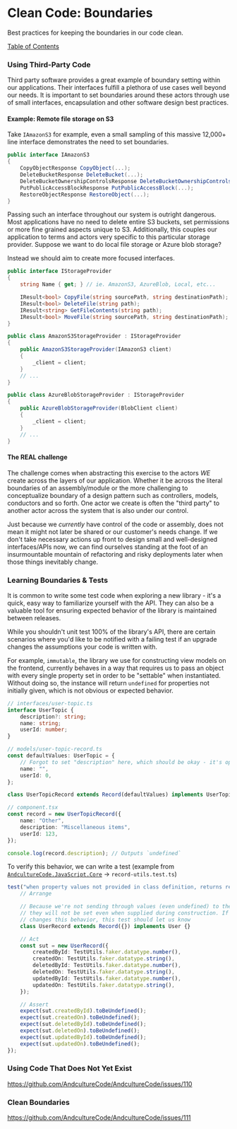 # Clean Code: Boundaries

Best practices for keeping the boundaries in our code clean.

[Table of Contents](../CLEAN-CODE.md)

### Using Third-Party Code

Third party software provides a great example of boundary setting within our applications.
Their interfaces fulfill a plethora of use cases well beyond our needs.
It is important to set boundaries around these actors through use of small interfaces,
encapsulation and other software design best practices.

#### Example: Remote file storage on S3

Take `IAmazonS3` for example, even a small sampling of this massive 12,000+ line interface
demonstrates the need to set boundaries.

```csharp
public interface IAmazonS3
{
    CopyObjectResponse CopyObject(...);
    DeleteBucketResponse DeleteBucket(...);
    DeleteBucketOwnershipControlsResponse DeleteBucketOwnershipControls(...);
    PutPublicAccessBlockResponse PutPublicAccessBlock(...);
    RestoreObjectResponse RestoreObject(...);
}
```

Passing such an interface throughout our system is outright dangerous. Most applications
have no need to delete entire S3 buckets, set permissions or more fine grained aspects unique
to S3. Additionally, this couples our application to terms and actors very specific to this
particular storage provider. Suppose we want to do local file storage or Azure blob storage?

Instead we should aim to create more focused interfaces.

```csharp
public interface IStorageProvider
{
    string Name { get; } // ie. AmazonS3, AzureBlob, Local, etc...

    IResult<bool> CopyFile(string sourcePath, string destinationPath);
    IResult<bool> DeleteFile(string path);
    IResult<string> GetFileContents(string path);
    IResult<bool> MoveFile(string sourcePath, string destinationPath);
}

public class AmazonS3StorageProvider : IStorageProvider
{
    public AmazonS3StorageProvider(IAmazonS3 client)
    {
        _client = client;
    }
    // ...
}

public class AzureBlobStorageProvider : IStorageProvider
{
    public AzureBlobStorageProvider(BlobClient client)
    {
        _client = client;
    }
    // ...
}
```

#### The REAL challenge

The challenge comes when abstracting this exercise to the actors _WE_ create across the
layers of our application. Whether it be across the literal boundaries of an assembly/module or
the more challenging to conceptualize boundary of a design pattern such as controllers, models,
conductors and so forth. One actor we create is often the "third party" to another actor across the
system that is also under our control.

Just because we _currently_ have control of the code or assembly, does not mean it might not later
be shared or our customer's needs change. If we don't take necessary actions up front to design
small and well-designed interfaces/APIs now, we can find ourselves standing at the foot of an
insurmountable mountain of refactoring and risky deployments later when those things inevitably
change.

### Learning Boundaries & Tests

It is common to write some test code when exploring a new library - it's a quick, easy way to familiarize
yourself with the API. They can also be a valuable tool for ensuring expected behavior of the library
is maintained between releases.

While you shouldn't unit test 100% of the library's API, there are certain scenarios where you'd
like to be notified with a failing test if an upgrade changes the assumptions your code is written with.

For example, `immutable`, the library we use for constructing view models on the frontend, currently
behaves in a way that requires us to pass an object with every single property set in order to be
"settable" when instantiated. Without doing so, the instance will return `undefined` for properties
not initially given, which is not obvious or expected behavior.

```ts
// interfaces/user-topic.ts
interface UserTopic {
    description?: string;
    name: string;
    userId: number;
}

// models/user-topic-record.ts
const defaultValues: UserTopic = {
    // Forgot to set "description" here, which should be okay - it's optional
    name: "",
    userId: 0,
};

class UserTopicRecord extends Record(defaultValues) implements UserTopic {}

// component.tsx
const record = new UserTopicRecord({
    name: "Other",
    description: "Miscellaneous items",
    userId: 123,
});

console.log(record.description); // Outputs `undefined`
```

To verify this behavior, we can write a test (example from [`AndcultureCode.JavaScript.Core`](https://github.com/AndcultureCode/AndcultureCode.JavaScript.Core) -> `record-utils.test.ts`)

```ts
test("when property values not provided in class definition, returns record without properties set", () => {
    // Arrange

    // Because we're not sending through values (even undefined) to the class definition
    // they will not be set even when supplied during construction. If immutable ever
    // changes this behavior, this test should let us know
    class UserRecord extends Record({}) implements User {}

    // Act
    const sut = new UserRecord({
        createdById: TestUtils.faker.datatype.number(),
        createdOn: TestUtils.faker.datatype.string(),
        deletedById: TestUtils.faker.datatype.number(),
        deletedOn: TestUtils.faker.datatype.string(),
        updatedById: TestUtils.faker.datatype.number(),
        updatedOn: TestUtils.faker.datatype.string(),
    });

    // Assert
    expect(sut.createdById).toBeUndefined();
    expect(sut.createdOn).toBeUndefined();
    expect(sut.deletedById).toBeUndefined();
    expect(sut.deletedOn).toBeUndefined();
    expect(sut.updatedById).toBeUndefined();
    expect(sut.updatedOn).toBeUndefined();
});
```

### Using Code That Does Not Yet Exist

https://github.com/AndcultureCode/AndcultureCode/issues/110

### Clean Boundaries

https://github.com/AndcultureCode/AndcultureCode/issues/111
